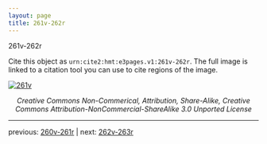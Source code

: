 ```yaml
---
layout: page
title: 261v-262r
---
```


261v-262r

Cite this object as `urn:cite2:hmt:e3pages.v1:261v-262r`.  The full image is linked to a citation tool you can use to cite regions of the image.

[![261v](http://www.homermultitext.org/iipsrv?IIIF=/project/homer/pyramidal/deepzoom/hmt/e3bifolio/v1/null.tif/full/800,/0/default.jpg)](http://www.homermultitext.org/ict2/?urn=urn:cite2:hmt:e3bifolio.v1:null) 

<p style="text-align: center; font-style: italic;">Creative Commons Non-Commerical, Attribution, Share-Alike, Creative Commons Attribution-NonCommercial-ShareAlike 3.0 Unported License</p>

---

previous: [260v-261r](../260v-261r/) | next: [262v-263r](../262v-263r/)